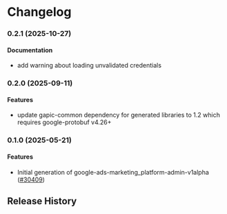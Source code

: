 # Changelog

### 0.2.1 (2025-10-27)

#### Documentation

* add warning about loading unvalidated credentials 

### 0.2.0 (2025-09-11)

#### Features

* update gapic-common dependency for generated libraries to 1.2 which requires google-protobuf v4.26+ 

### 0.1.0 (2025-05-21)

#### Features

* Initial generation of google-ads-marketing_platform-admin-v1alpha ([#30409](https://github.com/googleapis/google-cloud-ruby/issues/30409)) 

## Release History
